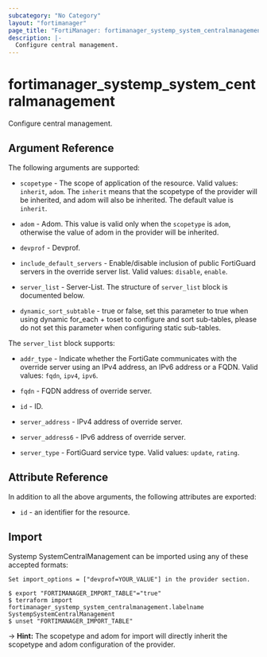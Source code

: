 ```yaml
---
subcategory: "No Category"
layout: "fortimanager"
page_title: "FortiManager: fortimanager_systemp_system_centralmanagement"
description: |-
  Configure central management.
---
```


# fortimanager_systemp_system_centralmanagement
Configure central management.

## Argument Reference


The following arguments are supported:

* `scopetype` - The scope of application of the resource. Valid values: `inherit`, `adom`. The `inherit` means that the scopetype of the provider will be inherited, and adom will also be inherited. The default value is `inherit`.
* `adom` - Adom. This value is valid only when the `scopetype` is `adom`, otherwise the value of adom in the provider will be inherited.
* `devprof` - Devprof.

* `include_default_servers` - Enable/disable inclusion of public FortiGuard servers in the override server list. Valid values: `disable`, `enable`.

* `server_list` - Server-List. The structure of `server_list` block is documented below.
* `dynamic_sort_subtable` - true or false, set this parameter to true when using dynamic for_each + toset to configure and sort sub-tables, please do not set this parameter when configuring static sub-tables.

The `server_list` block supports:

* `addr_type` - Indicate whether the FortiGate communicates with the override server using an IPv4 address, an IPv6 address or a FQDN. Valid values: `fqdn`, `ipv4`, `ipv6`.

* `fqdn` - FQDN address of override server.
* `id` - ID.
* `server_address` - IPv4 address of override server.
* `server_address6` - IPv6 address of override server.
* `server_type` - FortiGuard service type. Valid values: `update`, `rating`.



## Attribute Reference

In addition to all the above arguments, the following attributes are exported:
* `id` - an identifier for the resource.

## Import

Systemp SystemCentralManagement can be imported using any of these accepted formats:
```
Set import_options = ["devprof=YOUR_VALUE"] in the provider section.

$ export "FORTIMANAGER_IMPORT_TABLE"="true"
$ terraform import fortimanager_systemp_system_centralmanagement.labelname SystempSystemCentralManagement
$ unset "FORTIMANAGER_IMPORT_TABLE"
```
-> **Hint:** The scopetype and adom for import will directly inherit the scopetype and adom configuration of the provider.
